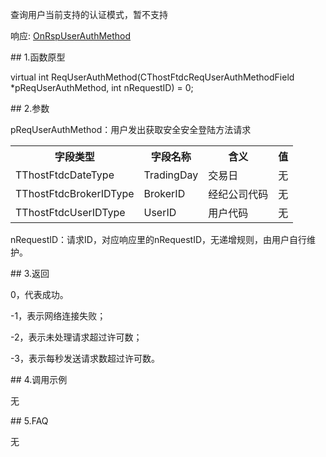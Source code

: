 <p>查询用户当前支持的认证模式，暂不支持</p>
<p>响应: <a href="../../CTHOSTFTDCTRADERAPI/ONRSPUSERAUTHMETHOD/">OnRspUserAuthMethod</a></p>
<span class="anchor" id="32d05017-e413-4336-a776-c852db3f8d77"></span>
## 1.函数原型
<p>virtual int ReqUserAuthMethod(CThostFtdcReqUserAuthMethodField *pReqUserAuthMethod, int nRequestID) = 0;</p>
<span class="anchor" id="221b81f2-3f05-4f8c-9604-bc181cae32c1"></span>
## 2.参数
<p>pReqUserAuthMethod：用户发出获取安全安全登陆方法请求</p>
<table><tr><th style="TEXT-ALIGN: center;">字段类型</th><th style="TEXT-ALIGN: center;">字段名称</th><th style="TEXT-ALIGN: center;">含义</th><th style="TEXT-ALIGN: center;">值</th></tr><tr><td style="TEXT-ALIGN: left;">TThostFtdcDateType</td>
<td style="TEXT-ALIGN: left;">TradingDay</td>
<td style="TEXT-ALIGN: left;">交易日</td>
<td style="TEXT-ALIGN: left;">无</td>
</tr>
<tr><td style="TEXT-ALIGN: left;">TThostFtdcBrokerIDType</td>
<td style="TEXT-ALIGN: left;">BrokerID</td>
<td style="TEXT-ALIGN: left;">经纪公司代码</td>
<td style="TEXT-ALIGN: left;">无</td>
</tr>
<tr><td style="TEXT-ALIGN: left;">TThostFtdcUserIDType</td>
<td style="TEXT-ALIGN: left;">UserID</td>
<td style="TEXT-ALIGN: left;">用户代码</td>
<td style="TEXT-ALIGN: left;">无</td>
</tr>
</table>
<p>nRequestID：请求ID，对应响应里的nRequestID，无递增规则，由用户自行维护。</p>
<span class="anchor" id="f95e5ac6-552d-410f-a981-afa896c7f4fd"></span>
## 3.返回
<p>0，代表成功。</p>
<p>-1，表示网络连接失败；</p>
<p>-2，表示未处理请求超过许可数；</p>
<p>-3，表示每秒发送请求数超过许可数。</p>
<span class="anchor" id="ce95e4f7-ddf5-4077-917a-be64a6595650"></span>
## 4.调用示例
<p>无</p>
<span class="anchor" id="96b4fcae-6fa5-4613-b4ac-d51949d41e23"></span>
## 5.FAQ
<p>无</p>
